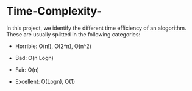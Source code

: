 # Time-Complexity-

In this project, we identify the different time efficiency of an alogorithm. These are usually 
splitted in the following categories:

- Horrible:
O(n!), O(2^n), O(n^2)

- Bad:
O(n Logn)

- Fair:
O(n)

- Excellent:
O(Logn), O(1)

